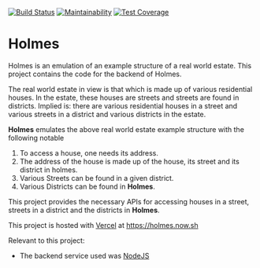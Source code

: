 [![Build Status](https://travis-ci.com/obumnwabude/holmes.svg?branch=master)](https://travis-ci.com/obumnwabude/holmes) [![Maintainability](https://api.codeclimate.com/v1/badges/5de4043dc3503d9ac8f3/maintainability)](https://codeclimate.com/github/obumnwabude/holmes-backend/maintainability) [![Test Coverage](https://api.codeclimate.com/v1/badges/5de4043dc3503d9ac8f3/test_coverage)](https://codeclimate.com/github/obumnwabude/holmes-backend/test_coverage)

# Holmes

Holmes is an emulation of an example structure of a real world estate. This project contains the code for the backend of Holmes.

The real world estate in view is that which is made up of various residential houses. In the estate, these houses are streets and streets are found in districts. Implied is: there are various residential houses in a street and various streets in a district and various districts in the estate.

**Holmes** emulates the above real world estate example structure with the following notable
1) To access a house, one needs its address.
2) The address of the house is made up of the house, its street and its district in holmes.
2) Various Streets can be found in a given district.
3) Various Districts can be found in **Holmes**.

This project provides the necessary APIs for accessing houses in a street, streets in a district and the districts in **Holmes**.

This project is hosted with [Vercel](https://vercel.com) at https://holmes.now.sh

Relevant to this project:
* The backend service used was [NodeJS](https://nodejs.org/)


